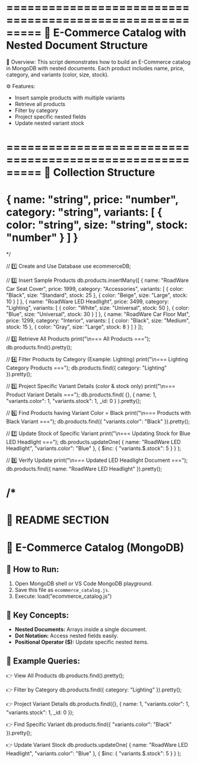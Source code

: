 
=========================================================
 🛒 E-Commerce Catalog with Nested Document Structure
=========================================================

📘 Overview:
This script demonstrates how to build an E-Commerce catalog
in MongoDB with nested documents. Each product includes
name, price, category, and variants (color, size, stock).

⚙️ Features:
- Insert sample products with multiple variants
- Retrieve all products
- Filter by category
- Project specific nested fields
- Update nested variant stock

=========================================================
🧩 Collection Structure
=========================================================
{
  name: "string",
  price: "number",
  category: "string",
  variants: [
    { color: "string", size: "string", stock: "number" }
  ]
}
=========================================================
*/


// 1️⃣ Create and Use Database
use ecommerceDB;

// 2️⃣ Insert Sample Products
db.products.insertMany([
  {
    name: "RoadWare Car Seat Cover",
    price: 1999,
    category: "Accessories",
    variants: [
      { color: "Black", size: "Standard", stock: 25 },
      { color: "Beige", size: "Large", stock: 10 }
    ]
  },
  {
    name: "RoadWare LED Headlight",
    price: 3499,
    category: "Lighting",
    variants: [
      { color: "White", size: "Universal", stock: 50 },
      { color: "Blue", size: "Universal", stock: 30 }
    ]
  },
  {
    name: "RoadWare Car Floor Mat",
    price: 1299,
    category: "Interior",
    variants: [
      { color: "Black", size: "Medium", stock: 15 },
      { color: "Gray", size: "Large", stock: 8 }
    ]
  }
]);


// 3️⃣ Retrieve All Products
print("\n=== All Products ===");
db.products.find().pretty();


// 4️⃣ Filter Products by Category (Example: Lighting)
print("\n=== Lighting Category Products ===");
db.products.find({ category: "Lighting" }).pretty();


// 5️⃣ Project Specific Variant Details (color & stock only)
print("\n=== Product Variant Details ===");
db.products.find(
  {},
  { name: 1, "variants.color": 1, "variants.stock": 1, _id: 0 }
).pretty();


// 6️⃣ Find Products having Variant Color = Black
print("\n=== Products with Black Variant ===");
db.products.find({ "variants.color": "Black" }).pretty();


// 7️⃣ Update Stock of Specific Variant
print("\n=== Updating Stock for Blue LED Headlight ===");
db.products.updateOne(
  { name: "RoadWare LED Headlight", "variants.color": "Blue" },
  { $inc: { "variants.$.stock": 5 } }
);


// 8️⃣ Verify Update
print("\n=== Updated LED Headlight Document ===");
db.products.find({ name: "RoadWare LED Headlight" }).pretty();


/*
=========================================================
📄 README SECTION
=========================================================

# 🛒 E-Commerce Catalog (MongoDB)

## 💾 How to Run:
1. Open MongoDB shell or VS Code MongoDB playground.
2. Save this file as `ecommerce_catalog.js`.
3. Execute:
   load("ecommerce_catalog.js")

## 🧠 Key Concepts:
- **Nested Documents:** Arrays inside a single document.
- **Dot Notation:** Access nested fields easily.
- **Positional Operator ($):** Update specific nested items.

## 🧱 Example Queries:

👉 View All Products
db.products.find().pretty();

👉 Filter by Category
db.products.find({ category: "Lighting" }).pretty();

👉 Project Variant Details
db.products.find({}, { name: 1, "variants.color": 1, "variants.stock": 1, _id: 0 });

👉 Find Specific Variant
db.products.find({ "variants.color": "Black" }).pretty();

👉 Update Variant Stock
db.products.updateOne(
  { name: "RoadWare LED Headlight", "variants.color": "Blue" },
  { $inc: { "variants.$.stock": 5 } }
);


